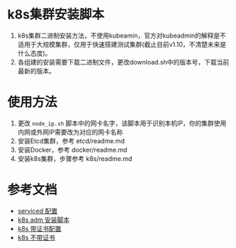 k8s集群安装脚本
===============

1. k8s集群二进制安装方法，不使用kubeamin，官方对kubeadmin的解释是不适用于大规模集群，仅用于快速搭建测试集群(截止目前v1.10，不清楚未来是什么态度)。
2. 各组建的安装需要下载二进制文件，更改download.sh中的版本号，下载当前最新的版本。

# 使用方法
1. 更改 `node_ip.sh` 脚本中的网卡名字，该脚本用于识别本机IP，你的集群使用内网或外网IP需要改为对应的网卡名称
2. 安装Etcd集群，参考 etcd/readme.md
3. 安装Docker，参考 docker/readme.md
4. 安装k8s集群，步骤参考 k8s/readme.md


# 参考文档
- [serviced 配置](http://www.ruanyifeng.com/blog/2016/03/systemd-tutorial-commands.html)
- [k8s adm 安装脚本](http://sealyun.com/pro/products/?from=k8s)
- [k8s 带证书配置](http://blog.51cto.com/tryingstuff/2120374)
- [k8s 不带证书](https://blog.csdn.net/chen798213337/article/details/78501042)